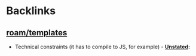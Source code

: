 
# Backlinks
## [roam/templates](<roam/templates.md>)
- Technical constraints (it has to compile to JS, for example)
            - **[Unstated](<Unstated.md>):**

